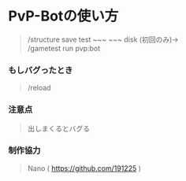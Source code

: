 # PvP-Botの使い方
> /structure save test ~~~ ~~~ disk (初回のみ)-><br />
> /gametest run pvp:bot
### もしバグったとき
> /reload
### 注意点
> 出しまくるとバグる
### 制作協力
> Nano ( https://github.com/191225 )
